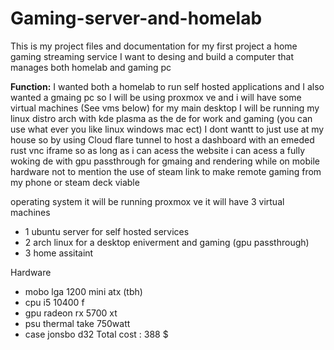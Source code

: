 # Gaming-server-and-homelab
This is my project files and documentation for my first project a home gaming streaming service 
I want to desing and build a computer that manages both homelab and gaming pc 

**Function:** 
I wanted both a homelab to run self hosted applications and I also wanted a gmaing pc so I will be using proxmox ve and i will have some virtual machines (See vms below) for my main desktop I will be running my  linux distro arch with kde plasma as the de for work and gaming (you can use what ever you like linux windows mac ect) I dont wantt to just use at my house so by using Cloud flare tunnel to host a dashboard with an emeded rust vnc iframe so as long as i can acess the website i can acess a fully woking de with gpu passthrough for gmaing and rendering while on mobile hardware not to mention the use of steam link to make remote gaming from my phone or steam deck viable 


operating system  it will be running proxmox ve it will have 3 virtual machines  
 
  + 1 ubuntu server for self hosted services 
  + 2 arch linux for a desktop eniverment and gaming (gpu passthrough)
  + 3 home assitaint

Hardware 
 + mobo lga 1200 mini atx (tbh)
 + cpu i5 10400 f
 + gpu radeon rx 5700 xt
 + psu thermal take 750watt 
 + case jonsbo d32
Total cost : 388 $


